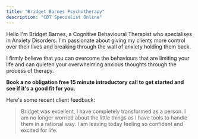 ```yaml
---
title: "Bridget Barnes Psychotherapy"
description: "CBT Specialist Online"
---
```


Hello I'm Bridget Barnes, a Cognitive Behavioural Therapist who specialises in Anxiety Disorders. I'm passionate about giving my clients more control over their lives and breaking through the wall of anxiety holding them back.

I firmly believe that you can overcome the behaviours that are limiting your life and can quieten your overwhelming anxious thoughts through the process of therapy.

**Book a no obligation free 15 minute introductory call to get started and see if it's a good fit for you.**

Here's some recent client feedback:

> Bridget was excellent, I have completely transformed as a person. I am no longer worried about the little things as I have tools to handle them in a rational way. I am leaving today feeling so confident and excited for life. 